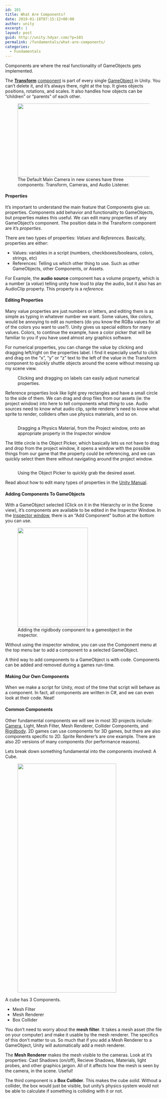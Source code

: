```yaml
---
id: 101
title: What Are Components?
date: 2019-01-18T07:15:12+00:00
author: unity
excerpt: |
layout: post
guid: http://unity.hdyar.com/?p=101
permalink: /fundamentals/what-are-components/
categories:
  - Fundamentals
---
```

Components are where the real functionality of GameObjects gets implemented. 

The **[Transform](http://unity.hdyar.com/fundamentals/the-transform-component/)** [component](http://unity.hdyar.com/fundamentals/the-transform-component/) is part of every single [GameObject](http://unity.hdyar.com/fundamentals/what-are-gameobjects/) in Unity. You can&#8217;t delete it, and it&#8217;s always there, right at the top. It gives objects positions, rotations, and scales. It also handles how objects can be &#8220;children&#8221; or &#8220;parents&#8221; of each other.

<div class="wp-block-image">
  <figure class="aligncenter is-resized"><img src="http://unity.18.232.137.204.xip.io/wp-content/uploads/sites/2/2019/01/inspector_cameraComponents.png" alt="" class="wp-image-178" width="437" height="236" srcset="http://unity.hdyar.com/wp-content/uploads/sites/2/2019/01/inspector_cameraComponents.png 620w, http://unity.hdyar.com/wp-content/uploads/sites/2/2019/01/inspector_cameraComponents-300x162.png 300w" sizes="(max-width: 437px) 100vw, 437px" /><figcaption>The Default Main Camera in new scenes have three components: Transform, Cameras, and Audio Listener.</figcaption></figure>
</div>

#### Properties

It&#8217;s important to understand the main feature that Components give us: properties. Components add behavior and functionality to GameObjects, but properties makes this useful. We can edit many properties of any GameObject&#8217;s component. The position data in the Transform component are it&#8217;s _properties_. 

There are two types of properties: _Values_ and _References._ Basically, properties are either:

  * Values: variables in a script (numbers, checkboxes/booleans, colors, strings, etc) 
  * References: Telling us which other thing to use. Such as other GameObjects, other Components, or Assets.

For Example, the **audio source** component has a volume property, which is a number (a _value_) telling unity how loud to play the audio, but it also has an AudioClip property. This property is a _reference._ 

#### Editing Properties

Many value properties are just numbers or letters, and editing them is as simple as typing in whatever number we want. Some values, like colors, would be annoying to edit as numbers (do you know the RGBa values for all of the colors you want to use?). Unity gives us special editors for many values. Colors, to continue the example, have a color picker that will be familiar to you if you have used almost any graphics software.

For numerical properties, you can change the value by clicking and dragging left/right on the properties label. I find it especially useful to click and drag on the &#8220;x&#8221;, &#8220;y&#8221; or &#8220;z&#8221; text to the left of the value in the Transform component to quickly shuttle objects around the scene without messing up my scene view.

<div class="wp-block-image">
  <figure class="aligncenter"><img src="http://unity.18.232.137.204.xip.io/wp-content/uploads/sites/2/2019/01/MovingACubeWithLabel-1.gif" alt="" class="wp-image-182" /><figcaption>Clicking and dragging on labels can easily adjust numerical properties.</figcaption></figure>
</div>

Reference properties look like light grey rectangles and have a small circle to the side of them. We can drag and drop files from our assets (ie: the project window) into here to tell components what _thing_ to use. Audio sources need to know what audio clip, sprite renderer&#8217;s need to know what sprite to render, colliders often use physics materials, and so on.<figure class="wp-block-image">

<img src="http://unity.18.232.137.204.xip.io/wp-content/uploads/sites/2/2019/01/DraggingAndDroppingAssetToProperty.gif" alt="" class="wp-image-188" /> <figcaption> Dragging a Physics Material, from the Project window, onto an appropriate property in the Inspector window</figcaption></figure> 

The little circle is the Object Picker, which basically lets us not have to drag and drop from the project window, it opens a window with the possible things from our game that the property could be referencing, and we can quickly select them there without navigating around the project window.<figure class="wp-block-image">

<img src="http://unity.18.232.137.204.xip.io/wp-content/uploads/sites/2/2019/01/UsingTheQuickSelector.gif" alt="" class="wp-image-191" /> <figcaption>Using the Object Picker to quickly grab the desired asset.</figcaption></figure> 

Read about how to edit many types of properties in the [Unity Manual](https://docs.unity3d.com/Manual/EditingValueProperties.html). 

#### Adding Components To GameObjects

With a GameObject selected (Click on it in the Hierarchy or in the Scene view), it&#8217;s components are available to be edited in the Inspector Window. In the [Inspector window](http://unity.hdyar.com/interface/the-inspector/), there is an &#8220;Add Component&#8221; button at the bottom you can use. 

<div class="wp-block-image">
  <figure class="aligncenter is-resized"><img src="http://unity.18.232.137.204.xip.io/wp-content/uploads/sites/2/2019/01/AddingAComponentInTheInspector.gif" alt="" class="wp-image-185" width="226" height="320" /><figcaption>Adding the rigidbody component to a gameobject in the inspector.</figcaption></figure>
</div>

Without using the inspector window, you can use the Component menu at the top menu bar to add a component to a selected GameObject.

A third way to add components to a GameObject is with code. Components can be added and removed during a games run-time.

#### Making Our Own Components

When we make a script for Unity, most of the time that script will behave as a component. In fact, all components are written in C#, and we can even look at their code. Neat! 

#### Common Components

Other fundamental components we will see in most 3D projects include: [Camera](http://unity.hdyar.com/fundamentals/camera-component/), Light,&nbsp;Mesh&nbsp;Filter,&nbsp;Mesh&nbsp;Renderer,&nbsp;Collider&nbsp;Components,&nbsp;and [Rigidbody](http://unity.hdyar.com/fundamentals/rigidbody-component/). 2D games can use components for 3D games, but there are also components specific to 2D. Sprite Renderer&#8217;s are one example. There are also 2D versions of many components (for performance reasons). 

Lets break down something fundamental into the components involved: A Cube.

<div class="wp-block-image">
  <figure class="aligncenter is-resized"><img src="http://unity.18.232.137.204.xip.io/wp-content/uploads/sites/2/2019/01/InspectorWindow_BasicCube-441x1024.png" alt="" class="wp-image-174" width="317" height="737" srcset="http://unity.hdyar.com/wp-content/uploads/sites/2/2019/01/InspectorWindow_BasicCube-441x1024.png 441w, http://unity.hdyar.com/wp-content/uploads/sites/2/2019/01/InspectorWindow_BasicCube-129x300.png 129w, http://unity.hdyar.com/wp-content/uploads/sites/2/2019/01/InspectorWindow_BasicCube.png 461w" sizes="(max-width: 317px) 100vw, 317px" /></figure>
</div>

A cube has 3 Components.

  * Mesh Filter
  * Mesh Renderer
  * Box Collider

You don&#8217;t need to worry about the **mesh filter**. It takes a mesh asset (the file on your computer) and make it usable by the mesh renderer. The specifics of this don&#8217;t matter to us. So much that if you add a Mesh Renderer to a GameObject, Unity will automatically add a mesh renderer.

The **Mesh Renderer** makes the mesh visible to the cameras. Look at it&#8217;s properties: Cast Shadows (on/off), Recieve Shadows, Materials, light probes, and other graphics jargon. All of it affects how the mesh is seen by the camera, in the scene. Useful! 

The third component is a **Box Collider**. This makes the cube _solid_. Without a collider, the box would just be visible, but unity&#8217;s physics system would not be able to calculate if something is colliding with it or not.